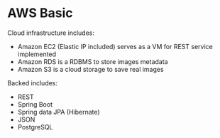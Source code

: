 # AWS Basic

Cloud infrastructure includes:
+ Amazon EC2 (Elastic IP included) serves as a VM for REST service implemented
+ Amazon RDS is a RDBMS to store images metadata
+ Amazon S3 is a cloud storage to save real images

Backed includes:
+ REST
+ Spring Boot
+ Spring data JPA (Hibernate)
+ JSON
+ PostgreSQL